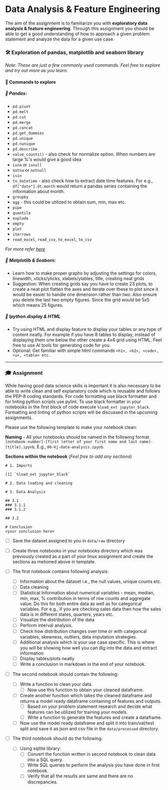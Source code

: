 # Data Analysis & Feature Engineering


  The aim of the assignment is to familiarize you with **exploratory data analysis & feature engineering**. Through this assignment you should be able to get a good understanding of how to approach a given problem statement and analyze the data for a given use case.   


### 🛠️ Exploration of pandas, matplotlib and seaborn library

*Note: These are just a few commonly used commands. Feel free to explore and try out more as you learn.*

#### 📂 Commands to explore
##### 🧰 Pandas:
- `pd.pivot`
- `pd.melt`
- `pd.cut`
- `pd.merge`
- `pd.concat`
- `pd.get_dummies`
- `pd.unique`
- `pd.nunique`
- `pd.describe`
- `value_counts()` - also check for normalize option. When numbers are large %'s would give a good idea
- `isna` or `isnull`
- `notna` or `notnull`
- `isin`
- `to_datetime` - also check how to extract date time features. For e.g., `df["date"].dt.month` would return a pandas series containing the information about month.
- `groupby`
- `agg` - this could be utilized to obtain sum, min, max etc.
- `pipe`
- `quantile`
- `explode`
- `empty`
- `plot`
- `iterrows`
- `read_excel`, `read_csv`, `to_excel`, `to_csv`
  
*For more refer [here](https://pandas.pydata.org/docs/reference/index.html)*

##### 🧰 Matplotlib & Seaborn:
- Learn how to make proper graphs by adjusting the settings for colors, linewidth, xticks/yticks, xlabels/ylables, title, creating neat grids
- Suggestion: When creating grids say you have to create 23 plots, to create a neat plot flatten the axes and iterate over these to plot since it would be easier to handle one dimension rather than two. Also ensure you delete the last two empty figures. Since the grid would be 5x5 which means 25 figures.

##### 🧰 Ipython.display & HTML
- Try using HTML and display feature to display your tables or any type of content neatly. For example if you have 8 tables to display, instead of displaying them one below the other create a 4x4 grid using HTML. Feel free to use AI tools for generating code for you.
- Optional: Get familiar with simple html commands `<h1>, <h2>, <code>, <u>, <table> etc.`

---
### 🎓 Assignment
  While having good data science skills is important it is also necessary to be able to write clean and self explanatory code which is reusable and follows the PEP-8 coding standards. For code formatting use black formatter and for linting python scripts use pylint. To use black formatter in your notebooks in the first block of code execute `%load_ext jupyter_black`. Formatting and linting of python scripts will be discussed in the upcoming assignments. 

Please use the following template to make your notebook clean:  

**Naming** - All your notebooks should be named in the following format    
      `[notebook-number]-[first letter of your first name and last name]-[title].ipynb`, E.g., `00-kj-data-analysis.ipynb`.

**Sections within the notebook** (*Feel free to add any sections*)
```
# 1. Imports

[1] `%load_ext jupyter_black`

# 2. Data loading and cleaning

# 3. Data Analysis

## 3.1
### 3.1.1
### 3.1.2

## 3.2

# Conclusion
<your conclusion here>
```

- [ ] Save the dataset assigned to you in `data/raw` directory
      
- [ ] Create three notebooks in your notebooks directory which was previously created as a part of your linux assignment and create the sections as metioned above in template.

- [ ] The first notebook contains following analysis:
  - [ ] Information about the dataset i.e., the null values, unique counts etc.
  - [ ] Data cleaning
  - [ ] Statistical Information about numerical variables - mean, median, min, max, % contribution in terms of row counts and aggregate value. Do this for both entire data as well as for categorical variables. For e.g., if you are checking sales data then how the sales data is in different states, quarters, years etc.
  - [ ] Visualize the distribution of the data
  - [ ] Perform interval analysis.
  - [ ] Check how distribution changes over time or with categorical variables, skewness, outliers, data imputation strategies.
  - [ ] Additional analysis which is your use case specific. This is where you will be showing how well you can dig into the data and extract information
  - [ ] Display tables/plots neatly
  - [ ] Write a conclusion in markdown in the end of your notebook.
  
- [ ] The second notebook should contain the following:
  - [ ] Write a function to clean your data.
    - [ ] Now use this function to obtain your cleaned dataframe.

  - [ ] Create another function which takes the cleaned dataframe and returns a model ready dataframe containing of features and outputs.
    - [ ] Based on your problem statement research and decide what features can be utilized for training your models.
    - [ ] Write a function to generate the features and create a dataframe.
          
  - [ ] Now use the model ready dataframe and split it into train/val/test split and save it as json and csv file in  the `data/processed` directory.
  
- [ ] The third notebook should do the following:
  - [ ] Using sqllite library:
    - [ ] Convert the function written in second notebook to clean data into a SQL query.
    - [ ] Write SQL queries to perform the analysis you have done in first notebook.
    - [ ] Verify that all the results are same and there are no discrepancies.

